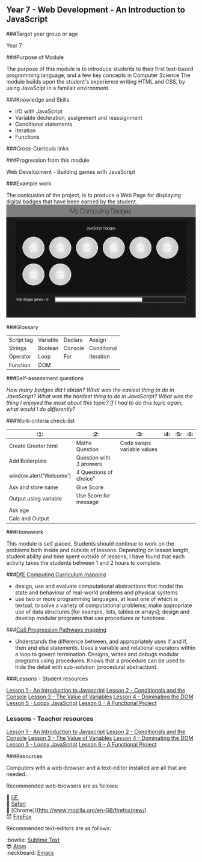 ## Year 7 - Web Development - An Introduction to JavaScript

###Target year group or age

Year 7

###Purpose of Module

The purpose of this module is to introduce students to their first text-based programming language, and a few key concepts in Computer Science
The module builds upon the student's experience writing HTML and CSS, by using JavaScipt in a familair environment.

###Knowledge and Skills

* I/O with JavaScript
* Variable decleration, assignment and reassignment
* Conditional statements
* Iteration
* Functions

###Cross-Curricula links


###Progression from this module

Web Development - Building games with JavaScript

###Example work

The conlcusion of the project, is to produce a Web Page for displaying digital badges that have been earned by the student.
![image](resources/Example.png)

###Glossary

|          |        |         |           |
|----------|--------|---------|-----------|
|Script tag|Variable|Declare  |Assign     |
|Strings   |Boolean |Console  |Conditional|
|Operator  |Loop    |For      |Iteration  |
|Function  |DOM     |         |           |

###Self-assessment questions

_How many badges did I obtain?_
_What was the easiest thing to do in JavaScript?_
_What was the hardest thing to do in JavaScript?_
_What was the thing I enjoyed the most about this topic?_
_If I had to do this topic again, what would I do differently?_

###Work-criteria check-list

|:1:|:2:|:3:|:4:|:5:|:6:|
|---|---|---|---|---|---|
|Create Greeter.html|Maths Question|Code swaps variable values|
|Add Boilerplate|Question with 3 answers|   |
|window.alert('Welcome')|4 Questions of choice"|   |
|Ask and store name|Give Score|   |
|Output using variable|Use Score for message|   |
|Ask age|   |   |
|Calc and Output|   |   |


###Homework

This module is self-paced. Students should continue to work on the problems both inside and outside of lessons.
Depending on lesson length, student ability and time spent outside of lessons, I have found that each activity takes the students between 1 and 2 hours to complete.

###[DfE Computing Curriculum mapping](https://www.gov.uk/government/publications/national-curriculum-in-england-computing-programmes-of-study)
* design, use and evaluate computational abstractions that model the state and behaviour of real-world problems and physical systems
* use two or more programming languages, at least one of which is textual, to solve a variety of computational problems; make appropriate use of data structures [for example, lists, tables or arrays]; design and develop modular programs that use procedures or functions

###[CaS Progression Pathways mapping](http://community.computingatschool.org.uk/resources/1692)
* Understands the difference between, and appropriately uses if and if, then and else statements. Uses a variable and relational operators within a loop to govern termination. Designs, writes and debugs modular programs using procedures. Knows that a procedure can be used to hide the detail with sub-solution (procedural abstraction).

###Lessons - Student resources

[Lesson 1 - An Introduction to Javascript](marcscott.github.io/7-WD-JS/1_Lesson.html)
[Lesson 2 - Conditionals and the Console](marcscott.github.io/7-WD-JS/2_Lesson.html)
[Lesson 3 - The Value of Variables](marcscott.github.io/7-WD-JS/3_Lesson.html)
[Lesson 4 - Dominating the DOM](marcscott.github.io/7-WD-JS/4_Lesson.html)
[Lesson 5 - Loopy JavaScript](marcscott.github.io/7-WD-JS/5_Lesson.html)
[Lesson 6 - A Functional Project](marcscott.github.io/7-WD-JS/6_Lesson.html)

### Lessons - Teacher resources

[Lesson 1 - An Introduction to Javascript]()
[Lesson 2 - Conditionals and the Console]()
[Lesson 3 - The Value of Variables]()
[Lesson 4 - Dominating the DOM]()
[Lesson 5 - Loopy JavaScript]()
[Lesson 6 - A Functional Project]()

###Resources

Computers with a web-browser and a text-editor installed are all that are needed.

Recommended web-browsers are as follows:

:poop: [I.E.](http://www.mozilla.org/en-GB/firefox/new/)  
:snail: [Safari](http://www.mozilla.org/en-GB/firefox/new/)  
:see_no_evil: [Chrome]((http://www.mozilla.org/en-GB/firefox/new/)  
:smiling_imp: [FireFox](http://www.mozilla.org/en-GB/firefox/new/)  

Recommended text-editors are as follows:

:bowtie: [Sublime Text](http://www.sublimetext.com)  
:sunglasses: [Atom](https://atom.io)  
:neckbeard: [Emacs](http://www.gnu.org/software/emacs/)  

